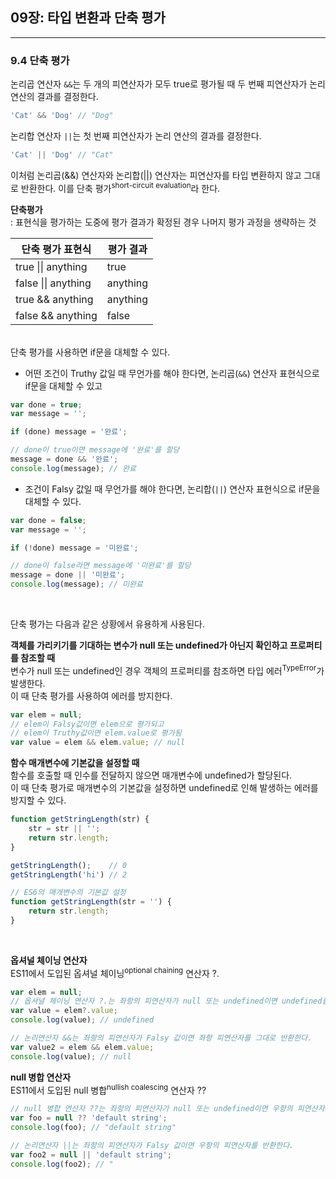 ## 09장: 타입 변환과 단축 평가
---

### 9.4 단축 평가

논리곱 연산자 `&&`는 두 개의 피연산자가 모두 true로 평가될 때 두 번째 피연산자가 논리 연산의 결과를 결정한다.
```javascript
'Cat' && 'Dog' // "Dog"
```

논리합 연산자 `||`는 첫 번째 피연산자가 논리 연산의 결과를 결정한다.
```javascript
'Cat' || 'Dog' // "Cat"
```

이처럼 논리곱(&&) 연산자와 논리합(||) 연산자는 피연산자를 타입 변환하지 않고 그대로 반환한다. 이를 단축 평가<sup>short-circuit evaluation</sup>라 한다.

**단축평가**  
: 표현식을 평가하는 도중에 평가 결과가 확정된 경우 나머지 평가 과정을 생략하는 것

|단축 평가 표현식|평가 결과|
|---|---|
|true \|\| anything|true|
|false \|\| anything|anything|
|true && anything|anything|
|false && anything|false|

<br>
단축 평가를 사용하면 if문을 대체할 수 있다.

- 어떤 조건이 Truthy 값일 때 무언가를 해야 한다면, 논리곱(`&&`) 연산자 표현식으로 if문을 대체할 수 있고
```javascript
var done = true;
var message = '';

if (done) message = '완료';

// done이 true이면 message에 '완료'를 할당
message = done && '완료';
console.log(message); // 완료
```

- 조건이 Falsy 값일 때 무언가를 해야 한다면, 논리합(`||`) 연산자 표현식으로 if문을 대체할 수 있다.
```javascript
var done = false;
var message = '';

if (!done) message = '미완료';

// done이 false라면 message에 '미완료'를 할당
message = done || '미완료';
console.log(message); // 미완료
```

<br>

단축 평가는 다음과 같은 상황에서 유용하게 사용된다.

**객체를 가리키기를 기대하는 변수가 null 또는 undefined가 아닌지 확인하고 프로퍼티를 참조할 때**  
변수가 null 또는 undefined인 경우 객체의 프로퍼티를 참조하면 타입 에러<sup>TypeError</sup>가 발생한다.  
이 때 단축 평가를 사용하여 에러를 방지한다.
```javascript
var elem = null;
// elem이 Falsy값이면 elem으로 평가되고
// elem이 Truthy값이면 elem.value로 평가됨
var value = elem && elem.value; // null
```
**함수 매개변수에 기본값을 설정할 때**  
함수를 호출할 때 인수를 전달하지 않으면 매개변수에 undefined가 할당된다.  
이 때 단축 평가로 매개변수의 기본값을 설정하면 undefined로 인해 발생하는 에러를 방지할 수 있다.
```javascript
function getStringLength(str) {
    str = str || '';
    return str.length;
}

getStringLength();    // 0
getStringLength('hi') // 2

// ES6의 매개변수의 기본값 설정
function getStringLength(str = '') {
    return str.length;
}
```
<br>

**옵셔널 체이닝 연산자**  
ES11에서 도입된 옵셔널 체이닝<sup>optional chaining</sup> 연산자 ?.  

```javascript
var elem = null;
// 옵셔널 체이닝 연산자 ?.는 좌항의 피연산자가 null 또는 undefined이면 undefined를 반환하고, 그렇지 않으면 우항의 프로퍼티 참조를 이어간다.
var value = elem?.value;
console.log(value); // undefined

// 논리연산자 &&는 좌항의 피연산자가 Falsy 값이면 좌항 피연산자를 그대로 반환한다.
var value2 = elem && elem.value;
console.log(value); // null
```

**null 병합 연산자**  
ES11에서 도입된 null 병합<sup>nullish coalescing</sup> 연산자 ??

```javascript
// null 병합 연산자 ??는 좌항의 피연산자가 null 또는 undefined이면 우항의 피연산자를 반환하고, 그렇지 않으면 좌항의 피연산자를 반환한다.
var foo = null ?? 'default string';
console.log(foo); // "default string"

// 논리연산자 ||는 좌항의 피연산자가 Falsy 값이면 우항의 피연산자를 반환한다.
var foo2 = null || 'default string';
console.log(foo2); // "
```